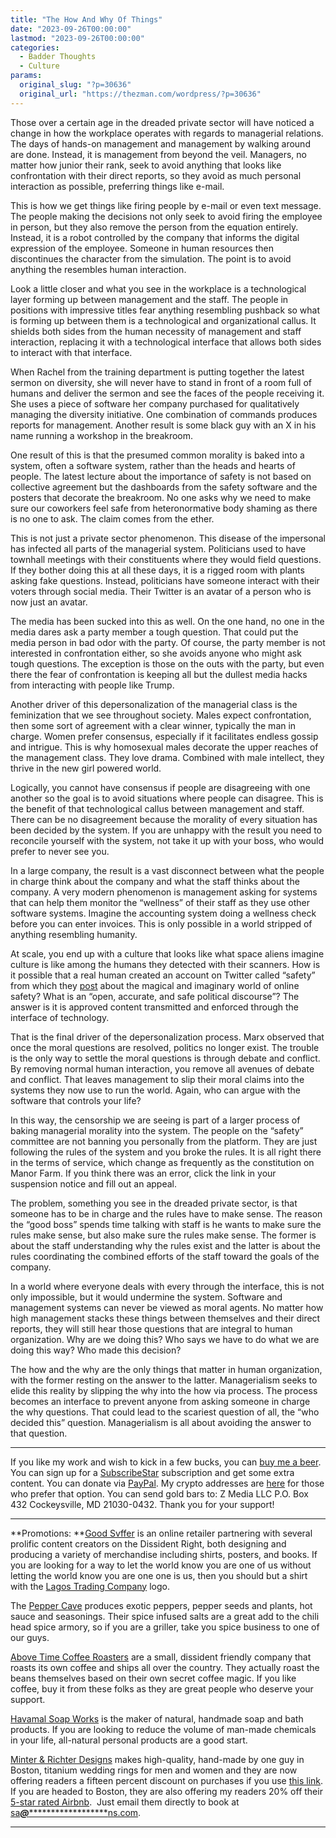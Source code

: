 ```yaml
---
title: "The How And Why Of Things"
date: "2023-09-26T00:00:00"
lastmod: "2023-09-26T00:00:00"
categories:
  - Badder Thoughts
  - Culture
params:
  original_slug: "?p=30636"
  original_url: "https://thezman.com/wordpress/?p=30636"
---
```


Those over a certain age in the dreaded private sector will have noticed
a change in how the workplace operates with regards to managerial
relations. The days of hands-on management and management by walking
around are done. Instead, it is management from beyond the veil.
Managers, no matter how junior their rank, seek to avoid anything that
looks like confrontation with their direct reports, so they avoid as
much personal interaction as possible, preferring things like e-mail.

This is how we get things like firing people by e-mail or even text
message. The people making the decisions not only seek to avoid firing
the employee in person, but they also remove the person from the
equation entirely. Instead, it is a robot controlled by the company that
informs the digital expression of the employee. Someone in human
resources then discontinues the character from the simulation. The point
is to avoid anything the resembles human interaction.

Look a little closer and what you see in the workplace is a
technological layer forming up between management and the staff. The
people in positions with impressive titles fear anything resembling
pushback so what is forming up between them is a technological and
organizational callus. It shields both sides from the human necessity of
management and staff interaction, replacing it with a technological
interface that allows both sides to interact with that interface.

When Rachel from the training department is putting together the latest
sermon on diversity, she will never have to stand in front of a room
full of humans and deliver the sermon and see the faces of the people
receiving it. She uses a piece of software her company purchased for
qualitatively managing the diversity initiative. One combination of
commands produces reports for management. Another result is some black
guy with an X in his name running a workshop in the breakroom.

One result of this is that the presumed common morality is baked into a
system, often a software system, rather than the heads and hearts of
people. The latest lecture about the importance of safety is not based
on collective agreement but the dashboards from the safety software and
the posters that decorate the breakroom. No one asks why we need to make
sure our coworkers feel safe from heteronormative body shaming as there
is no one to ask. The claim comes from the ether.

This is not just a private sector phenomenon. This disease of the
impersonal has infected all parts of the managerial system. Politicians
used to have townhall meetings with their constituents where they would
field questions. If they bother doing this at all these days, it is a
rigged room with plants asking fake questions. Instead, politicians have
someone interact with their voters through social media. Their Twitter
is an avatar of a person who is now just an avatar.

The media has been sucked into this as well. On the one hand, no one in
the media dares ask a party member a tough question. That could put the
media person in bad odor with the party. Of course, the party member is
not interested in confrontation either, so she avoids anyone who might
ask tough questions. The exception is those on the outs with the party,
but even there the fear of confrontation is keeping all but the dullest
media hacks from interacting with people like Trump.

Another driver of this depersonalization of the managerial class is the
feminization that we see throughout society. Males expect confrontation,
then some sort of agreement with a clear winner, typically the man in
charge. Women prefer consensus, especially if it facilitates endless
gossip and intrigue. This is why homosexual males decorate the upper
reaches of the management class. They love drama. Combined with male
intellect, they thrive in the new girl powered world.

Logically, you cannot have consensus if people are disagreeing with one
another so the goal is to avoid situations where people can disagree.
This is the benefit of that technological callus between management and
staff. There can be no disagreement because the morality of every
situation has been decided by the system. If you are unhappy with the
result you need to reconcile yourself with the system, not take it up
with your boss, who would prefer to never see you.

In a large company, the result is a vast disconnect between what the
people in charge think about the company and what the staff thinks about
the company. A very modern phenomenon is management asking for systems
that can help them monitor the “wellness” of their staff as they use
other software systems. Imagine the accounting system doing a wellness
check before you can enter invoices. This is only possible in a world
stripped of anything resembling humanity.

At scale, you end up with a culture that looks like what space aliens
imagine culture is like among the humans they detected with their
scanners. How is it possible that a real human created an account on
Twitter called “safety” from which they
<a href="https://twitter.com/Safety/status/1696566031177707766"
rel="noopener" target="_blank">post</a> about the magical and imaginary
world of online safety? What is an “open, accurate, and safe political
discourse”? The answer is it is approved content transmitted and
enforced through the interface of technology.

That is the final driver of the depersonalization process. Marx observed
that once the moral questions are resolved, politics no longer exist.
The trouble is the only way to settle the moral questions is through
debate and conflict. By removing normal human interaction, you remove
all avenues of debate and conflict. That leaves management to slip their
moral claims into the systems they now use to run the world. Again, who
can argue with the software that controls your life?

In this way, the censorship we are seeing is part of a larger process of
baking managerial morality into the system. The people on the “safety”
committee are not banning you personally from the platform. They are
just following the rules of the system and you broke the rules. It is
all right there in the terms of service, which change as frequently as
the constitution on Manor Farm. If you think there was an error, click
the link in your suspension notice and fill out an appeal.

The problem, something you see in the dreaded private sector, is that
someone has to be in charge and the rules have to make sense. The reason
the “good boss” spends time talking with staff is he wants to make sure
the rules make sense, but also make sure the rules make sense. The
former is about the staff understanding why the rules exist and the
latter is about the rules coordinating the combined efforts of the staff
toward the goals of the company.

In a world where everyone deals with every through the interface, this
is not only impossible, but it would undermine the system. Software and
management systems can never be viewed as moral agents. No matter how
high management stacks these things between themselves and their direct
reports, they will still hear those questions that are integral to human
organization. Why are we doing this? Who says we have to do what we are
doing this way? Who made this decision?

The how and the why are the only things that matter in human
organization, with the former resting on the answer to the latter.
Managerialism seeks to elide this reality by slipping the why into the
how via process. The process becomes an interface to prevent anyone from
asking someone in charge the why questions. That could lead to the
scariest question of all, the “who decided this” question. Managerialism
is all about avoiding the answer to that question.

------------------------------------------------------------------------

If you like my work and wish to kick in a few bucks, you can
<a href="https://www.buymeacoffee.com/mujolulu" rel="noopener"
target="_blank">buy me a beer</a>. You can sign up for a
<a href="https://www.subscribestar.com/the-z-blog" rel="noopener"
target="_blank">SubscribeStar</a> subscription and get some extra
content. You can donate via <a
href="https://www.paypal.com/donate/?cmd=_s-xclick&amp;hosted_button_id=UDAS2Q8JYA6CN&amp;source=url"
rel="noopener" target="_blank">PayPal</a>. My crypto addresses are
<a href="https://thezman.com/wordpress/?page_id=22713" rel="noopener"
target="_blank">here</a> for those who prefer that option. You can send
gold bars to: Z Media LLC P.O. Box 432 Cockeysville, MD 21030-0432.
Thank you for your support!

------------------------------------------------------------------------

**Promotions: **<a href="https://goodsvffer.com/" rel="noopener" target="_blank">Good
Svffer</a> is an online retailer partnering with several prolific
content creators on the Dissident Right, both designing and producing a
variety of merchandise including shirts, posters, and books. If you are
looking for a way to let the world know you are one of us without
letting the world know you are one one is us, then you should but a
shirt with the
<a href="https://goodsvffer.com/products/lagos-trading-company"
rel="noopener" target="_blank">Lagos Trading Company</a> logo.

The <a href="https://peppercave.com/shop/ols/products" rel="noopener"
target="_blank">Pepper Cave</a> produces exotic peppers, pepper seeds
and plants, hot sauce and seasonings. Their spice infused salts are a
great add to the chili head spice armory, so if you are a griller, take
you spice business to one of our guys.

<a href="https://abovetimecoffee.com/" rel="noopener"
target="_blank">Above Time Coffee Roasters</a> are a small, dissident
friendly company that roasts its own coffee and ships all over the
country. They actually roast the beans themselves based on their own
secret coffee magic. If you like coffee, buy it from these folks as they
are great people who deserve your support.

<a href="https://havamalsoapworks.com/" rel="noopener"
target="_blank">Havamal Soap Works</a> is the maker of natural, handmade
soap and bath products. If you are looking to reduce the volume of
man-made chemicals in your life, all-natural personal products are a
good start.

<a href="https://www.minterandrichterdesigns.com/"
rel="noreferrer nofollow noopener" target="_blank">Minter &amp; Richter
Designs</a> makes high-quality, hand-made by one guy in Boston, titanium
wedding rings for men and women and they are now offering readers a
fifteen percent discount on purchases if you use
<a href="https://www.minterandrichterdesigns.com/discount/ZMAN"
rel="noreferrer nofollow noopener" target="_blank">this link</a>.
<span class="highlight"><span class="colour"><span class="font"><span class="size">If
you are headed to Boston, they are also offering my readers 20% off
their <a
href="https://www.airbnb.com/users/7988017/listings?user_id=7988017&amp;s=3"
rel="noopener noreferrer" target="_blank">5-star rated Airbnb</a>.  Just
email them directly to book at
<a href="mailto:sa***@*********************ns.com"
data-original-string="dagXglreMY/RsjJHZnKtrw==cb7RZwZzN5pQMyHRZKiYNp8VgXbcy2XbMiiEIJC/3KsOVSMGiTlEL9SzpyOcadBqnxU"><span
class="apbct-email-encoder"
data-original-string="fdKK4KHuhI3u/rXr1/MlcQ==cb7LHH/0HRMfENfExICwjiL0KTZFdmJ6Xd8nCsdeWbrFsqbVWUIcu7ShKeqfsPrpolR"
title="This contact has been encoded by Anti-Spam by CleanTalk. Click to decode. To finish the decoding make sure that JavaScript is enabled in your browser.">sa<span
class="apbct-blur">***</span>@<span
class="apbct-blur">*********************</span>ns.com</span></a>.</span></span></span></span>

------------------------------------------------------------------------
